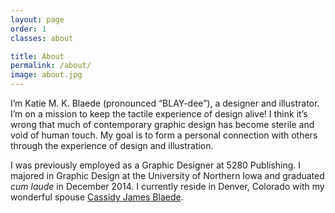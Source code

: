 ```yaml
---
layout: page
order: 1
classes: about

title: About
permalink: /about/
image: about.jpg
---
```


I’m Katie M. K. Blaede (pronounced “BLAY-dee”), a designer and illustrator. I’m on a mission to keep the tactile experience of design alive! I think it’s wrong that much of contemporary graphic design has become sterile and void of human touch. My goal is to form a personal connection with others through the experience of design and illustration.

I was previously employed as a Graphic Designer at 5280 Publishing. I majored in Graphic Design at the University of Northern Iowa and graduated _cum laude_ in December 2014. I currently reside in Denver, Colorado with my wonderful spouse <a href="http://cassidyjames.com" target="_blank"> Cassidy James Blaede</a>.
